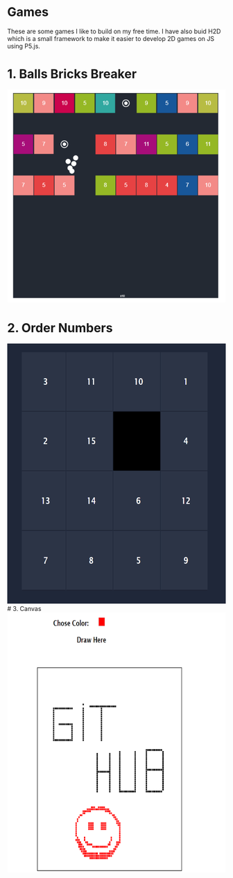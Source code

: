 # Games
These are some games I like to build on my free time. 
I have also buid H2D which is a small framework to make it easier to develop 2D games on JS using P5.js.

# 1. Balls Bricks Breaker
![Balls Bricks Breaker](bals.PNG)
# 2. Order Numbers
<img src="https://github.com/Neriysp/Games/blob/master/Order%20Numbers/OrderNumbers.PNG" width="600" height="600">
# 3. Canvas
<img src=https://github.com/Neriysp/Games/blob/master/Canvas/Canvas.PNG" width="600" height="600">
